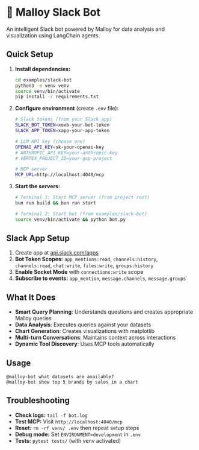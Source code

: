 # 🤖 Malloy Slack Bot

An intelligent Slack bot powered by Malloy for data analysis and visualization using LangChain agents.

## Quick Setup

1. **Install dependencies:**
   ```bash
   cd examples/slack-bot
   python3 -m venv venv
   source venv/bin/activate
   pip install -r requirements.txt
   ```

2. **Configure environment** (create `.env` file):
   ```bash
   # Slack tokens (from your Slack app)
   SLACK_BOT_TOKEN=xoxb-your-bot-token
   SLACK_APP_TOKEN=xapp-your-app-token
   
   # LLM API key (choose one)
   OPENAI_API_KEY=sk-your-openai-key
   # ANTHROPIC_API_KEY=your-anthropic-key
   # VERTEX_PROJECT_ID=your-gcp-project
   
   # MCP server
   MCP_URL=http://localhost:4040/mcp
   ```

3. **Start the servers:**
   ```bash
   # Terminal 1: Start MCP server (from project root)
   bun run build && bun run start
   
   # Terminal 2: Start bot (from examples/slack-bot)
   source venv/bin/activate && python bot.py
   ```

## Slack App Setup

1. Create app at [api.slack.com/apps](https://api.slack.com/apps)
2. **Bot Token Scopes:** `app_mentions:read`, `channels:history`, `channels:read`, `chat:write`, `files:write`, `groups:history`
3. **Enable Socket Mode** with `connections:write` scope
4. **Subscribe to events:** `app_mention`, `message.channels`, `message.groups`

## What It Does

- **Smart Query Planning**: Understands questions and creates appropriate Malloy queries
- **Data Analysis**: Executes queries against your datasets
- **Chart Generation**: Creates visualizations with matplotlib  
- **Multi-turn Conversations**: Maintains context across interactions
- **Dynamic Tool Discovery**: Uses MCP tools automatically

## Usage

```
@malloy-bot what datasets are available?
@malloy-bot show top 5 brands by sales in a chart
```

## Troubleshooting

- **Check logs:** `tail -f bot.log`
- **Test MCP:** Visit `http://localhost:4040/mcp` 
- **Reset:** `rm -rf venv/ .env` then repeat setup steps
- **Debug mode:** Set `ENVIRONMENT=development` in `.env`
- **Tests:** `pytest tests/` (with venv activated) 